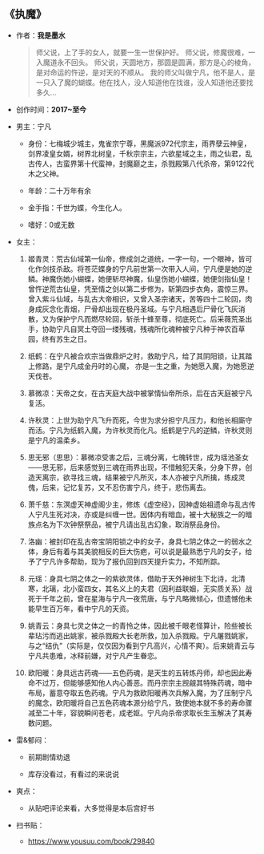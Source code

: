 ## 《执魔》

- 作者：**我是墨水**
  
    > 师父说，上了手的女人，就要一生一世保护好。
    师父说，修魔很难，一入魔道永不回头。
    师父说，天圆地方，那圆是圆满，那方是心的棱角，是对命运的忤逆，是对天的不顺从。
    我的师父叫做宁凡，他不是人，是一只入了魔的蝴蝶。他在找人，没人知道他在找谁，没人知道他还要找多久…

- 创作时间：**2017~至今**

- 男主：宁凡

  * 身份：七梅城少城主，鬼雀宗宁尊，黑魔派972代宗主，雨界孽云神皇，剑界凌皇女婿，树界北树皇，千秋宗宗主，六欲星域之主，雨之仙君，乱古传人，古蛮界第十代蛮神，封魔巅之主，杀戮殿第八代杀帝，第9122代木之父神。
  
  * 年龄：二十万年有余
  * 金手指：千世为蝶，今生化人。
  * 嗜好：0或无数

- 女主：

  1. 姬青灵：荒古仙域第一仙帝，修成剑之道统，一字一句，一个眼神，皆可化作剑技杀敌。将苍茫蝶身的宁凡前世第一次带入人间，宁凡便是她的逆鳞。神魔伤她小蝴蝶，她便斩尽神魔，仙皇伤她小蝴蝶，她便剑指仙皇！曾忤逆荒古仙皇，凭至情之剑以第二步修为，斩第四步衣角，震惊三界。曾入紫斗仙域，与乱古大帝相识，又曾入圣宗诸天，苦等四十二轮回，肉身成灰念化青烟，尸骨却出现在极丹圣域。与宁凡相遇后尸骨化飞灰消散，又为保护宁凡而燃尽轮回，斩杀十蜂至尊，彻底死亡。后采薇荒圣出手，协助宁凡自冥土夺回一缕残魂，残魂所化魂种被宁凡种于神农百草园，终有苏生之日。

  2. 纸鹤：在宁凡被合欢宗当做鼎炉之时，救助宁凡，给了其阴阳锁，让其踏上修路，是宁凡成金丹时的心魔， 亦是一生之重，为她愿入魔，为她愿逆天伐苍。
  3. 慕微凉：天帝之女，在古天庭大战中被掌情仙帝所杀，后在古天庭被宁凡复活。
  4. 许秋灵：上世为助宁凡飞升而死，今世为求分担宁凡压力，和他长相廝守而活。宁凡为纸鹤入魔，为许秋灵而化凡。纸鹤是宁凡的逆鳞，许秋灵则是宁凡的温柔乡。
  5. 思无邪（思思）：慕微凉受害之后，三魂分离，七魄转世，成为瑶池圣女——思无邪，后来感觉到三魂在雨界出现，不惜触犯天条，分身下界，创造天离宗，欲寻找三魂，结果被宁凡所灭，本人亦被宁凡所擒，练成灵傀，后来，记忆复苏，又不忍伤害宁凡，终于，悲伤离去。
  6. 萧千慈：东溟虚天神虚阁少主，修炼《虚空经》，因神虚始祖遗命与乱古传人宁凡生死对决，亦或是纠缠一世。因体内有暗血，被十大秘族之一的暗族点名为下次钟祭祭品，被宁凡请出乱古幻象，取消祭品身份。
  7. 洛幽：被封印在乱古帝宝阴阳锁之中的女子，身具七阴之体之一的弱水之体，身后有着与其美貌相反的巨大伤疤，可以说是最熟悉宁凡的女子，给予了宁凡许多帮助，现为了报仇回到四天提升实力，不知所踪。
  8. 元瑶：身具七阴之体之一的紫欲灵体，借助于天外神树生下北诗，北清寒，北璃，北小蛮四女，其名义上的夫君（因利益联姻，无实质关系）战死于千年之前，曾在星海与宁凡一夜荒唐，与宁凡略微倾心，但遗憾他未能早生百万年，看中宁凡的天资。
  9. 姚青云：身具七灵之体之一的青怜之体，因此被千眼老怪算计，险些被长辈玷污而逃出姚家，被杀戮殿大长老所救，加入杀戮殿。宁凡屠戮姚家，与之“结仇”（实际是，仅仅因为看到宁凡高兴，心情不爽）。后来姚青云与宁凡共患难，冰释前嫌，对宁凡产生眷恋。
  10. 欧阳暖：身具远古药魂——五色药魂，是天生的五转炼丹师，却也因此寿命不过万，但能够感知他人内心善恶。而丹宗宗主觊觎其特殊药魂，暗中布局，蓄意夺取五色药魂。宁凡为救欧阳暖再次兵解入魔，为了压制宁凡的魔念，欧阳暖将自己五色药魂本源分给宁凡，致使她本就不多的寿命骤减至二十年，容貌瞬间苍老，成老妪。宁凡向杀帝求取长生玉解决了其寿数问题。

- 雷&郁闷：

  * 前期剧情劝退

  * 库存没看过，有看过的来说说

- 爽点：
  
  * 从贴吧评论来看，大多觉得是本后宫好书

- 扫书贴：
  
  * <https://www.yousuu.com/book/29840>